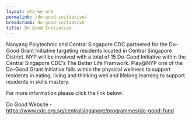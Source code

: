 ```yaml
---
layout: who-we-are
permalink: /do-good-initiative/
breadcrumb: do-good-initiative
title: Do Good Initiative
---
```


Nanyang Polytechnic and Central Singapore CDC partnered for the Do-Good Grant Initiative targeting residents located in Central Singapore District. NYP will be involved with a total of 15 Do-Good Initiative within the Central Singapore CDC’s The Better Life Framwork. Play@NYP one of the Do-Good Grant Initiative falls within the physical wellness to support residents in eating, living and thinking well and lifelong learning to support residents in skills mastery.

For more information please click the link below:

Do Good Website - https://www.cdc.org.sg/centralsingapore/programmes/do-good-fund

